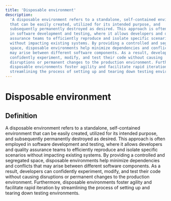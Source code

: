```yaml
---
title: 'Disposable environment'
description:
  'A disposable environment refers to a standalone, self-contained environment
  that can be easily created, utilized for its intended purpose, and
  subsequently permanently destroyed as desired. This approach is often employed
  in software development and testing, where it allows developers and quality
  assurance teams to efficiently reproduce and isolate specific scenarios
  without impacting existing systems. By providing a controlled and segregated
  space, disposable environments help minimize dependencies and conflicts that
  may arise between different software components. As a result, developers can
  confidently experiment, modify, and test their code without causing
  disruptions or permanent changes to the production environment. Furthermore,
  disposable environments foster agility and facilitate rapid iteration by
  streamlining the process of setting up and tearing down testing environments.'
---
```


# Disposable environment

## Definition

A disposable environment refers to a standalone, self-contained environment that
can be easily created, utilized for its intended purpose, and subsequently
permanently destroyed as desired. This approach is often employed in software
development and testing, where it allows developers and quality assurance teams
to efficiently reproduce and isolate specific scenarios without impacting
existing systems. By providing a controlled and segregated space, disposable
environments help minimize dependencies and conflicts that may arise between
different software components. As a result, developers can confidently
experiment, modify, and test their code without causing disruptions or permanent
changes to the production environment. Furthermore, disposable environments
foster agility and facilitate rapid iteration by streamlining the process of
setting up and tearing down testing environments.
